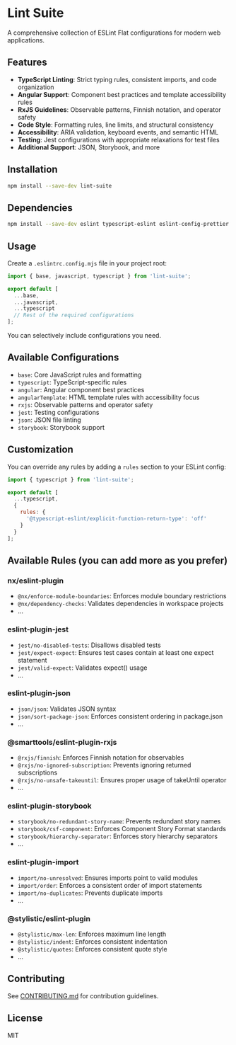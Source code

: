 # Lint Suite

A comprehensive collection of ESLint Flat configurations for modern web applications.

## Features

- **TypeScript Linting**: Strict typing rules, consistent imports, and code organization
- **Angular Support**: Component best practices and template accessibility rules
- **RxJS Guidelines**: Observable patterns, Finnish notation, and operator safety
- **Code Style**: Formatting rules, line limits, and structural consistency
- **Accessibility**: ARIA validation, keyboard events, and semantic HTML
- **Testing**: Jest configurations with appropriate relaxations for test files
- **Additional Support**: JSON, Storybook, and more

## Installation

```bash
npm install --save-dev lint-suite
```

## Dependencies

```bash
npm install --save-dev eslint typescript-eslint eslint-config-prettier
```

## Usage

Create a `.eslintrc.config.mjs` file in your project root:

```js
import { base, javascript, typescript } from 'lint-suite';

export default [
  ...base,
  ...javascript,
  ...typescript
  // Rest of the required configurations
];
```

You can selectively include configurations you need.

## Available Configurations

- `base`: Core JavaScript rules and formatting
- `typescript`: TypeScript-specific rules
- `angular`: Angular component best practices
- `angularTemplate`: HTML template rules with accessibility focus
- `rxjs`: Observable patterns and operator safety
- `jest`: Testing configurations
- `json`: JSON file linting
- `storybook`: Storybook support

## Customization

You can override any rules by adding a `rules` section to your ESLint config:

```js
import { typescript } from 'lint-suite';

export default [
  ...typescript,
  {
    rules: {
      '@typescript-eslint/explicit-function-return-type': 'off'
    }
  }
];
```

## Available Rules (you can add more as you prefer)

### nx/eslint-plugin

- `@nx/enforce-module-boundaries`: Enforces module boundary restrictions
- `@nx/dependency-checks`: Validates dependencies in workspace projects
- ...

### eslint-plugin-jest

- `jest/no-disabled-tests`: Disallows disabled tests
- `jest/expect-expect`: Ensures test cases contain at least one expect statement
- `jest/valid-expect`: Validates expect() usage
- ...

### eslint-plugin-json

- `json/json`: Validates JSON syntax
- `json/sort-package-json`: Enforces consistent ordering in package.json
- ...

### @smarttools/eslint-plugin-rxjs

- `@rxjs/finnish`: Enforces Finnish notation for observables
- `@rxjs/no-ignored-subscription`: Prevents ignoring returned subscriptions
- `@rxjs/no-unsafe-takeuntil`: Ensures proper usage of takeUntil operator
- ...

### eslint-plugin-storybook

- `storybook/no-redundant-story-name`: Prevents redundant story names
- `storybook/csf-component`: Enforces Component Story Format standards
- `storybook/hierarchy-separator`: Enforces story hierarchy separators
- ...

### eslint-plugin-import

- `import/no-unresolved`: Ensures imports point to valid modules
- `import/order`: Enforces a consistent order of import statements
- `import/no-duplicates`: Prevents duplicate imports
- ...

### @stylistic/eslint-plugin

- `@stylistic/max-len`: Enforces maximum line length
- `@stylistic/indent`: Enforces consistent indentation
- `@stylistic/quotes`: Enforces consistent quote style
- ...

## Contributing

See [CONTRIBUTING.md](./CONTRIBUTING.md) for contribution guidelines.

## License

MIT

```

```

```

```
